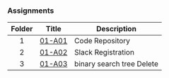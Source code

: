 ### Assignments

|   Folder   | Title            | Description                 | 
|:---:| --------------- | ----------------------------------- | 
| 1   |[01-A01](./01-A01/README.md) |Code Repository |
|  2  | [01-A02](./01-A02/README.md) |Slack Registration|
|  3  | [01-A03](./01-A03/README.md) | binary search tree Delete|           

